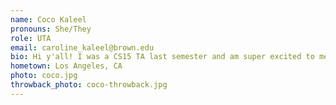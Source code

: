 ```yaml
---
name: Coco Kaleel
pronouns: She/They
role: UTA
email: caroline_kaleel@brown.edu
bio: Hi y'all! I was a CS15 TA last semester and am super excited to meet all of y'all that took other intro classes! I love playing and listening to music, cooking, and working on movies with BMP. I can be found most of the time building or hanging out at the BDW!
hometown: Los Angeles, CA
photo: coco.jpg
throwback_photo: coco-throwback.jpg
---
```

